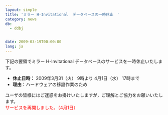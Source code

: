 ```yaml
---
layout: simple
title: 'ミラー H-Invitational  データベースの一時休止　'
category: news
db:
  - ddbj


date: 2009-03-19T00:00:00
lang: ja
---
```


<html>下記の要領でミラー H-Invitational データベースのサービスを一時休止いたします。

<ul>
    <li><b>休止日時：</b> 2009年3月31（火） 9時より 4月1日（水） 17時まで</li>
    <li><b>理由：</b>ハードウェアの移設作業のため</li>
</ul>

<p>ユーザの皆様にはご迷惑をお掛けいたしますが，ご理解とご協力をお願いいたします。<br>
    <font color="#ff0000">サービスを再開しました。（4月1日）</font>
</p>
</html>
